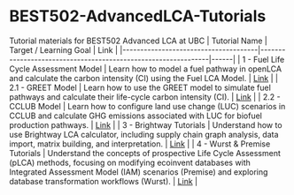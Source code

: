 # BEST502-AdvancedLCA-Tutorials
Tutorial materials for BEST502 Advanced LCA at UBC
| Tutorial Name                        | Target / Learning Goal                                        | Link |
|--------------------------------------|---------------------------------------------------------------|------|
| 1 - Fuel Life Cycle Assessment Model     | Learn how to model a fuel pathway in openLCA and calculate the carbon intensity (CI) using the Fuel LCA Model. | [Link](https://github.com/qtu-UBC/BEST502-AdvancedLCA-Tutorials/blob/main/tutorials/FuelLCAModel/FuelLCAModel_tutorials.md) |
| 2.1 - GREET Model     | Learn how to use the GREET model to simulate fuel pathways and calculate their life-cycle carbon intensity (CI). | [Link](https://github.com/qtu-UBC/BEST502-AdvancedLCA-Tutorials/blob/main/tutorials/GREET/GREET_tutorials.md) |
| 2.2 - CCLUB Model     | Learn how to configure land use change (LUC) scenarios in CCLUB and calculate GHG emissions associated with LUC for biofuel production pathways. | [Link](https://github.com/qtu-UBC/BEST502-AdvancedLCA-Tutorials/blob/main/tutorials/GREET/GREET_CCLUB_tutorial.md) |
| 3 - Brightway Tutorials         | Understand how to use Brightway LCA calculator, including supply chain graph analysis, data import, matrix building, and interpretation. | [Link](https://github.com/qtu-UBC/BEST502-AdvancedLCA-Tutorials/blob/main/tutorials/brightway/brightway_tutorials.md) |
| 4 - Wurst & Premise Tutorials     | Understand the concepts of prospective Life Cycle Assessment (pLCA) methods, focusing on modifying ecoinvent databases with Integrated Assessment Model (IAM) scenarios (Premise) and exploring database transformation workflows (Wurst). | [Link](https://github.com/qtu-UBC/BEST502-AdvancedLCA-Tutorials/blob/main/tutorials/brightway/Premise%26Wurst_tutorials.md) |
